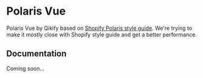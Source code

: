 # Polaris Vue

Polaris Vue by Qikify based on [Shopify Polaris style guide](https://polaris.shopify.com/).
We're trying to make it mostly close with Shopify style guide and get a better performance.

## Documentation

Coming soon...
